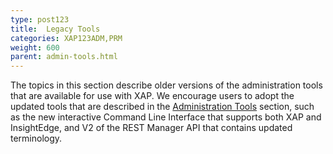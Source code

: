 ```yaml
---
type: post123
title:  Legacy Tools
categories: XAP123ADM,PRM
weight: 600
parent: admin-tools.html
---
```

 
The topics in this section describe older versions of the administration tools that are available for use with XAP. We encourage users to adopt the updated tools that are described in the [Administration Tools](/admin-tools.html) section, such as the new interactive Command Line Interface that supports both XAP and InsightEdge, and V2 of the REST Manager API that contains updated terminology. 


